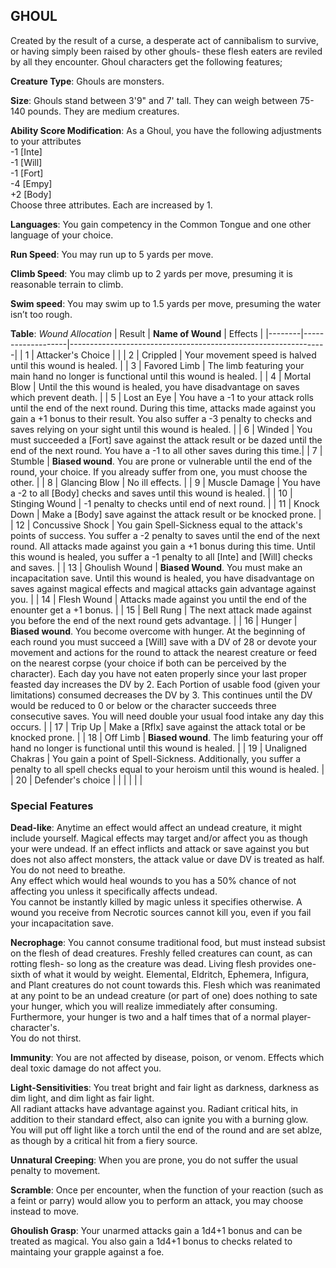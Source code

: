 ## GHOUL
Created by the result of a curse, a desperate act of cannibalism to survive, or having simply been raised by other ghouls- these flesh eaters are reviled by all they encounter. Ghoul characters get the following features;

**Creature Type**: Ghouls are monsters.

**Size**: Ghouls stand between 3'9" and 7' tall. They can weigh between 75-140 pounds. They are medium creatures.

**Ability Score Modification**: As a Ghoul, you have the following adjustments to your attributes  
-1 [Inte]  
-1 [Will]  
-1 [Fort]  
-4 [Empy]  
+2 [Body]  
Choose three attributes. Each are increased by 1.

**Languages**: You gain competency in the Common Tongue and one other language of your choice.

**Run Speed**: You may run up to 5 yards per move.

**Climb Speed**: You may climb up to 2 yards per move, presuming it is reasonable terrain to climb.

**Swim speed**: You may swim up to 1.5 yards per move, presuming the water isn’t too rough.

**Table**: *Wound Allocation*
| Result | **Name of Wound** | Effects                                                        |
|--------|-------------------|----------------------------------------------------------------|
|   1    | Attacker's Choice |                                                                |
|   2    | Crippled          | Your movement speed is halved until this wound is healed.      |
|   3    | Favored Limb      | The limb featuring your main hand no longer is functional until this wound is healed. |
|   4    | Mortal Blow       | Until the this wound is healed, you have disadvantage on saves which prevent death. |
|   5    | Lost an Eye       | You have a -1 to your attack rolls until the end of the next round. During this time, attacks made against you gain a +1 bonus to their result. You also suffer a -3 penalty to checks and saves relying on your sight until this wound is healed. |
|   6    | Winded            | You must succeeded a [Fort] save against the attack result or be dazed until the end of the next round. You have a -1 to all other saves during this time.|
|   7    | Stumble | **Biased wound**. You are prone or vulnerable until the end of the round, your choice. If you already suffer from one, you must choose the other. |
|   8    | Glancing Blow     | No ill effects.                                     |
|   9    | Muscle Damage     | You have a -2 to all [Body] checks and saves until this wound is healed. |
|   10   | Stinging Wound    | -1 penalty to checks until end of next round. |
|   11   | Knock Down | Make a [Body] save against the attack result  or be knocked prone. |
|   12   | Concussive Shock | You gain Spell-Sickness equal to the attack's points of success. You suffer a -2 penalty to saves until the end of the next round. All attacks made against you gain a +1 bonus during this time. Until this wound is healed, you suffer a -1 penalty to all [Inte] and [Will] checks and saves. |
|   13   | Ghoulish Wound | **Biased Wound**. You must make an incapacitation save. Until this wound is healed, you have disadvantage on saves against magical effects and magical attacks gain advantage against you. |
|   14   | Flesh Wound | Attacks made against you until the end of the enounter get a +1 bonus. |
|   15   | Bell Rung | The next attack made against you before the end of the next round gets advantage.  |
|   16   | Hunger | **Biased wound**. You become overcome with hunger. At the beginning of each round you must succeed a [Will] save with a DV of 28 or devote your movement and actions for the round to attack the nearest creature or feed on the nearest corpse (your choice if both can be perceived by the character). Each day you have not eaten properly since your last proper feasted day increases the DV by 2. Each Portion of usable food (given your limitations) consumed decreases the DV by 3. This continues until the DV would be reduced to 0 or below or the character succeeds three consecutive saves. You will need double your usual food intake any day this occurs. |
|   17   | Trip Up           | Make a [Rflx] save against the attack total or be knocked prone.                                  |
|   18   | Off Limb | **Biased wound**. The limb featuring your off hand no longer is functional until this wound is healed. |
|   19   | Unaligned Chakras | You gain a point of Spell-Sickness. Additionally, you suffer a penalty to all spell checks equal to your heroism until this wound is healed. |
|   20   | Defender's choice |                                   |
|        |                                                |                                   |

### Special Features

**Dead-like**: Anytime an effect would affect an undead creature, it might include yourself. Magical effects may target and/or affect you as though your were undead. If an effect inflicts and attack or save against you but does not also affect monsters, the attack value or dave DV is treated as half.  
You do not need to breathe.  
Any effect which would heal wounds to you has a 50% chance of not affecting you unless it specifically affects undead.  
You cannot be instantly killed by magic unless it specifies otherwise. A wound you receive from Necrotic sources cannot kill you, even if you fail your incapacitation save.

**Necrophage**: You cannot consume traditional food, but must instead subsist on the flesh of dead creatures. Freshly felled creatures can count, as can rotting flesh- so long as the creature was dead. Living flesh provides one-sixth of what it would by weight.  Elemental, Eldritch, Ephemera, Infigura, and Plant creatures do not count towards this. Flesh which was reanimated at any point to be an undead creature (or part of one) does nothing to sate your hunger, which you will realize immediately after consuming.  
Furthermore, your hunger is two and a half times that of a normal player-character's.  
You do not thirst.

**Immunity**: You are not affected by disease, poison, or venom. Effects which deal toxic damage do not affect you.

**Light-Sensitivities**: You treat bright and fair light as darkness, darkness as dim light, and dim light as fair light.  
All radiant attacks have advantage against you. Radiant critical hits, in addition to their standard effect, also can ignite you with a burning glow. You will put off light like a torch until the end of the round and are set ablze, as though by a critical hit from a fiery source.

**Unnatural Creeping**: When you are prone, you do not suffer the usual penalty to movement.

**Scramble**: Once per encounter, when the function of your reaction (such as a feint or parry) would allow you to perform an attack, you may choose instead to move.

**Ghoulish Grasp**: Your unarmed attacks gain a 1d4+1 bonus and can be treated as magical. You also gain a 1d4+1 bonus to checks related to maintaing your grapple against a foe.